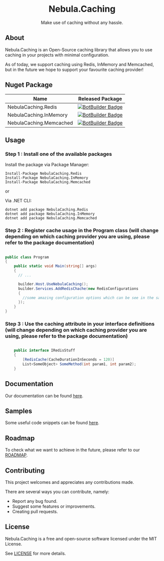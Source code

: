 <h1 align="center">
  Nebula.Caching
</h1>
<p align="center">
  Make use of caching without any hassle.
</p>

## About

Nebula.Caching is an Open-Source caching library that allows you to use caching in your projects with minimal configuration.

As of today, we support caching using Redis, InMemory and Memcached, but in the future we hope to support your favourite caching provider!

## Nuget Package

| Name                     | Released Package                                                                                                                                                          |
| ------------------------ | ------------------------------------------------------------------------------------------------------------------------------------------------------------------------- |
| NebulaCaching.Redis     | [![BotBuilder Badge](https://buildstats.info/nuget/NebulaCaching.Redis?includePreReleases=true&dWidth=70)](https://www.nuget.org/packages/NebulaCaching.Redis/)         |
| NebulaCaching.InMemory  | [![BotBuilder Badge](https://buildstats.info/nuget/NebulaCaching.InMemory?includePreReleases=true&dWidth=70)](https://www.nuget.org/packages/NebulaCaching.InMemory)   |
| NebulaCaching.Memcached | [![BotBuilder Badge](https://buildstats.info/nuget/NebulaCaching.Memcached?includePreReleases=true&dWidth=70)](https://www.nuget.org/packages/NebulaCaching.Memcached/) |

## Usage

### Step 1 : Install one of the available packages

Install the package via Package Manager:

```
Install-Package NebulaCaching.Redis
Install-Package NebulaCaching.InMemory
Install-Package NebulaCaching.Memcached
```

or

Via .NET CLI:

```
dotnet add package NebulaCaching.Redis
dotnet add package NebulaCaching.InMemory
dotnet add package NebulaCaching.Memcached
```

### Step 2 : Register cache usage in the Program class (will change depending on which caching provider you are using, please refer to the package documentation)

```csharp

public class Program
{
    public static void Main(string[] args)
    {
      // ...

      builder.Host.UseNebulaCaching();
      builder.Services.AddRedisChache(new RedisConfigurations
      {
        //some amazing configuration options which can be see in the samples or documentation section
      });
    }
}

```

### Step 3 : Use the caching attribute in your interface definitions (will change depending on which caching provider you are using, please refer to the package documentation)

```csharp

    public interface IRedisStuff
    {
        [RedisCache(CacheDurationInSeconds = 120)]
        List<SomeObject> SomeMethod(int param1, int param2);
    }

```

## Documentation

Our documentation can be found [here](docs/documentation/).

## Samples

Some useful code snippets can be found [here](docs/samples/).

## Roadmap

To check what we want to achieve in the future, please refer to our [ROADMAP](docs/roadmap/Roadmap.md).

## Contributing

This project welcomes and appreciates any contributions made.

There are several ways you can contribute, namely:

- Report any bug found.
- Suggest some features or improvements.
- Creating pull requests.

## License

Nebula.Caching is a free and open-source software licensed under the MIT License.

See [LICENSE](LICENSE) for more details.
